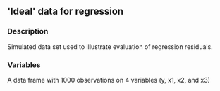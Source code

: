 ## 'Ideal' data for regression

### Description

Simulated data set used to illustrate evaluation of regression residuals.  

### Variables

A data frame with 1000 observations on 4 variables (y, x1, x2, and x3)